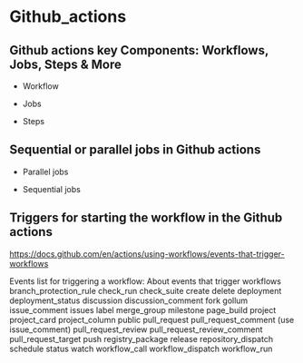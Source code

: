 # Github_actions

## Github actions key Components: Workflows, Jobs, Steps & More

- Workflow


- Jobs



- Steps



## Sequential or parallel jobs in Github actions

- Parallel jobs


- Sequential jobs




## Triggers for starting the workflow in the Github actions

https://docs.github.com/en/actions/using-workflows/events-that-trigger-workflows

Events list for triggering a workflow:
About events that trigger workflows
branch_protection_rule
check_run
check_suite
create
delete
deployment
deployment_status
discussion
discussion_comment
fork
gollum
issue_comment
issues
label
merge_group
milestone
page_build
project
project_card
project_column
public
pull_request
pull_request_comment (use issue_comment)
pull_request_review
pull_request_review_comment
pull_request_target
push
registry_package
release
repository_dispatch
schedule
status
watch
workflow_call
workflow_dispatch
workflow_run
